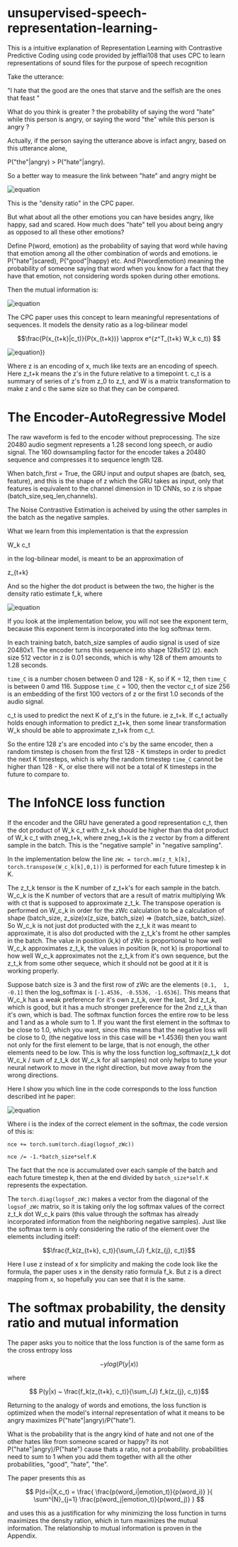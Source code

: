 # unsupervised-speech-representation-learning-
This is a intuitive explanation of Representation Learning with Contrastive Predictive Coding  using code provided by jefflai108 that uses CPC to learn representations of sound files for the purpose of speech recognition

Take the utterance:

"I hate that the good are the ones that starve and the selfish are the ones that feast "

What do you think is greater ? the probability of saying the word "hate" while this person is angry, or saying the word "the" while this person is angry ?

Actually, if the person saying the utterance above is infact angry, based on this utterance alone, 

P("the"|angry) > P("hate"|angry).

So a better way to measure the link between "hate" and angry might be

![equation](https://latex.codecogs.com/gif.latex?\frac{P("hate"|angry)}{P("hate")})

This is the "density ratio" in the CPC paper. 

But what about all the other emotions you can have besides angry, like happy, sad and scared. How much does "hate" tell you about being angry as opposed to all these other emotions?

Define P(word, emotion) as the probability of saying that word while having that emotion among all the other combination of words and emotions. ie P("hate"|scared), P("good"|happy) etc. And P(word|emotion) meaning the probability of someone saying that word when you know for a fact that they have that emotion, not considering words spoken during other emotions.

Then the mutual information is:

![equation](https://latex.codecogs.com/gif.latex?MI(word,&space;emotion)&space;=&space;\sum_{words,emotions}P(word,emotion)log(\frac{P(word|emotion)}{P(word)}))

The CPC paper uses this concept to learn meaningful representations of sequences. It models the density ratio as a log-bilinear model

$$\frac{P(x_{t+k}|c_t)}{P(x_{t+k})} \approx e^{z^T_{t+k} W_k c_t)} $$

![equation](https://latex.codecogs.com/gif.latex?\frac{P(x_{t&plus;k}|c_t)}{P(x_{t&plus;k})}&space;\approx&space;e^{z^T_{t&plus;k}&space;W_k&space;c_t)})

Where z is an encoding of x, much like texts are an encoding of speech. Here z_t+k means the z's in the future relative to a timepoint t. c_t is a summary of series of z's from z_0 to z_t, and W is a matrix transformation to make z and c the same size so that they can be compared. 

# The Encoder-AutoRegressive Model

The raw waveform is fed to the encoder without preprocessing. The size 20480 audio segment represents a 1.28 second long speech, or audio signal. The 160 downsampling factor for the encoder takes a 20480 sequence and compresses it to sequence length 128. 

When batch_first = True, the GRU input and output shapes are (batch, seq, feature), and this is the shape of z which the GRU takes as input, only that features is equivalent to the channel dimension in 1D CNNs, so z is shpae (batch_size,seq_len,channels). 

The Noise Contrastive Estimation is acheived by using the other samples in the batch as the negative samples. 

What we learn from this implementation is that the expression 

W_k c_t

in the log-bilinear model, is meant to be an approximation of 

z_{t+k}

And so the higher the dot product is between the two, the higher is the density ratio estimate f_k, where

![equation](https://latex.codecogs.com/gif.latex?f_k(x_{t&plus;k},&space;c_t)&space;=&space;exp(z^T_{t&plus;k}&space;W_k&space;c_t))

If you look at the implementation below, you will not see the exponent term, because this exponent term is incorporated into the log softmax term. 

In each training batch, batch_size samples of audio signal is used of size 20480x1. The encoder turns this sequence into shape 128x512 (z). each size 512 vector in z is 0.01 seconds, which is why 128 of them amounts to 1.28 seconds. 

`time_C` is a number chosen between 0 and 128 - K, so if K = 12, then `time_C` is between 0 amd 116. Suppose `time_C` = 100, then the vector c_t of size 256 is an embedding of the first 100 vectors of z or the first 1.0 seconds of the audio signal. 

c_t is used to predict the next K of z_t's in the future. ie z_t+k. If c_t actually holds enough information to predict z_t+k, then some linear transformation W_k should be able to approximate z_t+k from c_t. 

So the entire 128 z's are encoded into c's by the same encoder, then a random timstep is chosen from the first 128 - K timsteps in order to predict the next K timesteps, which is why the random timestep `time_C` cannot be higher than 128 - K, or else there will not be a total of K timesteps in the future to compare to. 

# The InfoNCE loss function

If the encoder and the GRU have generated a good representation c_t, then the dot product of W_k c_t with z_t+k should be higher than tha dot product of W_k c_t with zneg_t+k, where zneg_t+k is the z vector by from a different sample in the batch. This is the "negative sample" in "negative sampling". 

In the implementation below the line `zWc = torch.mm(z_t_k[k], torch.transpose(W_c_k[k],0,1))` is performed for each future timestep k in K. 

The z_t_k tensor is the K number of z_t+k's for each sample in the batch.
W_c_k is the K number of vectors that are a result of matrix multiplying Wk with ct that is supposed to approximate z_t_k. The transpose operation is performed on W_c_k in order for the zWc calculation to be a calculation of shape (batch_size, z_size)x(z_size, batch_size) => (batch_size, batch_size). So W_c_k is not just dot producted with the z_t_k it was meant to approximate, it is also dot producted with the z_t_k's fromt he other samples in the batch. The value in position (k,k) of zWc is proportional to how well W_c_k approximates z_t_k, the values in position (k, not k) is proportional to how well W_c_k approximates not the z_t_k from it's own sequence, but the z_t_k from some other sequece, which it should not be good at it it is working properly. 

Suppose batch size is 3 and the first row of zWc are the elements `[0.1,  1,  -0.1]` then the log_softmax is `[-1.4536, -0.5536, -1.6536]`. This means that W_c_k has a weak preference for it's own z_t_k, over the last, 3rd  z_t_k, which is good, but it has a much stronger preference for the 2nd z_t_k than it's own, which is bad. The softmax function forces the entire row to be less and 1 and as a whole sum to 1. If you want the first element in the softmax to be close to 1.0, which you want, since this means that the negative loss will be close to 0, (the negative loss in this case will be +1.4536) then you want not only for the first element to be large, that is not enough, the other elements need to be low. This is why the loss function log_softmax(z_t_k dot W_c_k / sum of z_t_k dot W_c_k for all samples) not only helps to tune your neural network to move in the right direction, but move away from the wrong directions.

Here I show you which line in the code corresponds to the loss function described int he paper:

![equation](https://latex.codecogs.com/gif.latex?$$&space;InfoNCELoss(z_{t&space;=&space;t'&space;\rightarrow&space;t'&plus;k},&space;c_t)&space;=&space;-&space;E&space;\left[&space;\log(&space;\frac{f_k(z_{t&plus;k},&space;c_t)}{\sum_{J}&space;f_k(z_{j},&space;c_t)}&space;)&space;\right]\\&space;=&space;-&space;E&space;\left[&space;\log(&space;\frac{e^{z^T_{t&plus;k}&space;W_k&space;c_t}}{\sum_{J}&space;e^{z^T_{j}&space;W_k&space;c_t}}&space;)&space;\right]&space;\\&space;$$&space;=&space;-&space;E&space;\left[&space;\log(&space;softmax(&space;e^{z^T_{j}&space;W_k&space;c_t)}_i&space;)&space;\right]&space;$$)

Where i is the index of the correct element in the softmax, the code version of this is:

`nce += torch.sum(torch.diag(logsof_zWc))`

`nce /= -1.*batch_size*self.K` 

The fact that the nce is accumulated over each sample of the batch and each future timestep k, then at the end divided by `batch_size*self.K` represents the expectation. 

The `torch.diag(logsof_zWc)` makes a vector from the diagonal of the `logsof_zWc` matrix, so it is taking only the log softmax values of the correct z_t_k dot W_c_k pairs (this value through the softmax has already incorporated information from the neighboring negative samples). Just like the softmax term is only considering the ratio of the element over the elements including itself:

$$\frac{f_k(z_{t+k}, c_t)}{\sum_{J} f_k(z_{j}, c_t)}$$ 

Here I use z instead of x for simplicity and making the code look like the formula, the paper uses x in the density ratio formula f_k. But z is a direct mapping from x, so hopefully you can see that it is the same. 

# The softmax probability, the density ratio and mutual information
The paper asks you to noitice that the loss function is of the same form as the cross entropy loss 

$$-ylog(P(y|x))$$

where

$$ P(y|x) ~ \frac{f_k(z_{t+k}, c_t)}{\sum_{J} f_k(z_{j}, c_t)}$$  

Returning to the analogy of words and emotions, the loss function is optimized when the model's internal representation of what it means to be angry maximizes P("hate"|angry)/P("hate").

What is the probability that is the angry kind of hate and not one of the other hates like from someone scared or happy? its not P("hate"|angry)/P("hate") cause thats a ratio, not a probability. probabilities need to sum to 1 when you add them together with all the other probabilities, "good", "hate", "the".

The paper presents this as 

$$ P(d=i|X,c_t) = \frac{ \frac{p(word_i|emotion_t)}{p(word_i)} }{ \sum^{N}_{j=1} \frac{p(word_j|emotion_t)}{p(word_j)} } $$

and uses this as a justification for why minimizing the loss function in turns maximizes the density ration, which in turn maximizes the mutual information. The relationship to mutual information is proven in the Appendix. 
